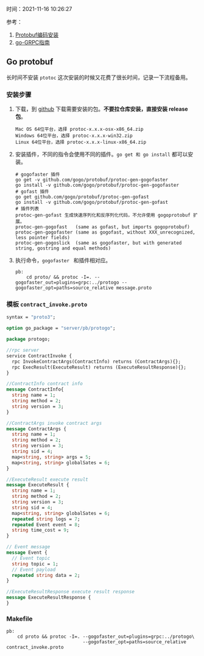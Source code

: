 时间：2021-11-16 10:26:27

参考：

1. [Protobuf编码安装](https://github.com/davyxu/cellnet/blob/master/doc/pbcodec.md)
2. [go-GRPC指南](https://grpc.io/docs/languages/go/quickstart/)

## Go protobuf

长时间不安装 `ptotoc` 这次安装的时候又花费了很长时间，记录一下流程备用。

###  安装步骤

1. 下载，到 [github](https://github.com/protocolbuffers/protobuf/releases) 下载需要安装的包。**不要拉仓库安装，直接安装 release 包**。

	```shell
    Mac OS 64位平台，选择 protoc-x.x.x-osx-x86_64.zip
    Windows 64位平台，选择 protoc-x.x.x-win32.zip
    Linux 64位平台，选择 protoc-x.x.x-linux-x86_64.zip
   ```

2. 安装插件，不同的指令会使用不同的插件。`go get 和 go install` 都可以安装。

    ```shell
    # gogofaster 插件
    go get -v github.com/gogo/protobuf/protoc-gen-gogofaster
    go install -v github.com/gogo/protobuf/protoc-gen-gogofaster
    # gofast 插件
    go get github.com/gogo/protobuf/protoc-gen-gofast
    go install -v github.com/gogo/protobuf/protoc-gen-gofast
    # 插件列表
    protoc-gen-gofast 生成快速序列化和反序列化代码，不允许使用 gogoprotobuf 扩展。
    protoc-gen-gogofast   (same as gofast, but imports gogoprotobuf)
    protoc-gen-gogofaster (same as gogofast, without XXX_unrecognized, less pointer fields)
    protoc-gen-gogoslick  (same as gogofaster, but with generated string, gostring and equal methods)
    ```

3. 执行命令，`gogofaster ` 和插件相对应。

    ```shell
    pb:
        cd proto/ && protoc -I=. --gogofaster_out=plugins=grpc:../protogo --gogofaster_opt=paths=source_relative message.proto
    ```

### 模板 `contract_invoke.proto`
```protobuf
syntax = "proto3";

option go_package = "server/pb/protogo";

package protogo;

//rpc server
service ContractInvoke {
  rpc InvokeContractArgs(ContractInfo) returns (ContractArgs){};
  rpc ExecResult(ExecuteResult) returns (ExecuteResultResponse){};
}

//ContractInfo contract info
message ContractInfo{
  string name = 1;
  string method = 2;
  string version = 3;
}

//ContractArgs invoke contract args
message ContractArgs {
  string name = 1;
  string method = 2;
  string version = 3;
  string sid = 4;
  map<string, string> args = 5;
  map<string, string> globalSates = 6;
}

//ExecuteResult execute result
message ExecuteResult {
  string name = 1;
  string method = 2;
  string version = 3;
  string sid = 4;
  map<string, string> globalSates = 6;
  repeated string logs = 7;
  repeated Event event = 8;
  string time_cost = 9;
}

// Event message
message Event {
  // Event topic
  string topic = 1;
  // Event payload
  repeated string data = 2;
}

//ExecuteResultResponse execute result response
message ExecuteResultResponse {
}
```

### Makefile

```shell
pb:
	cd proto && protoc -I=. --gogofaster_out=plugins=grpc:../protogo\
                            --gogofaster_opt=paths=source_relative contract_invoke.proto
```